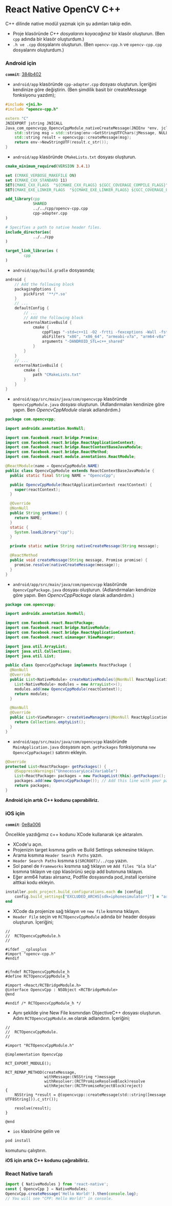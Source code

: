 # React Native OpenCV C++

C++ dilinde native modül yazmak için şu adımları takip edin.

- Proje klasöründe *C++ dosyalarını koyacağınız* bir klasör oluşturun. (Ben `cpp` adında bir klasör oluşturdum.)
- `.h ve .cpp` dosyalarını oluşturun. (Ben `opencv-cpp.h` ve `opencv-cpp.cpp` dosyalarını oluşturdum.)

### Android için
__`commit`__: [384b402](https://github.com/yasintorun/react-native-opencv-cpp/commit/384b402eb984269fc17bacd6f5dacde0e3f00965)
- `android/app` klasöründe `cpp-adapter.cpp` dosyası oluşturun. İçeriğini kendinize göre değiştirin. (Ben şimdilik basit bir createMessage fonksiyonu yazdım);
```cpp
#include <jni.h>
#include "opencv-cpp.h"

extern "C"
JNIEXPORT jstring JNICALL
Java_com_opencvcpp_OpencvCppModule_nativeCreateMessage(JNIEnv *env, jclass type, jstring jMessage) {
    std::string msg = std::string(env->GetStringUTFChars(jMessage, NULL));
    std::string result = opencvcpp::createMessage(msg);
    return env->NewStringUTF(result.c_str());
}
```
- `android/app` klasöründe `CMakeLists.txt` dosyası oluşturun.
```cmake
cmake_minimum_required(VERSION 3.4.1)

set (CMAKE_VERBOSE_MAKEFILE ON)
set (CMAKE_CXX_STANDARD 11)
SET(CMAKE_CXX_FLAGS  "${CMAKE_CXX_FLAGS} ${GCC_COVERAGE_COMPILE_FLAGS}")
SET(CMAKE_EXE_LINKER_FLAGS  "${CMAKE_EXE_LINKER_FLAGS} ${GCC_COVERAGE_LINK_FLAGS}")

add_library(cpp
            SHARED
            ../../cpp/opencv-cpp.cpp
            cpp-adapter.cpp
)

# Specifies a path to native header files.
include_directories(
            ../../cpp
)

target_link_libraries (
        cpp
)
```

- `android/app/build.gradle` dosyasında;
```gradle
android {
    // Add the following block
    packagingOptions {
        pickFirst '**/*.so'
    }
    // ...
    defaultConfig {
        // ...
        // Add the following block
        externalNativeBuild {
            cmake {
                cppFlags "-std=c++11 -O2 -frtti -fexceptions -Wall -fstack-protector-all"
                abiFilters "x86", "x86_64", "armeabi-v7a", "arm64-v8a"
                arguments "-DANDROID_STL=c++_shared"
            }
        }
    }
    // ...
    externalNativeBuild {
        cmake {
            path "CMakeLists.txt"
        }
    }
}
```
- `android/app/src/main/java/com/opencvcpp` klasöründe `OpencvCppModule.java` dosyası oluşturun. (Adlandırmaları kendinize göre yapın. Ben *OpencvCppModule* olarak adlandırdım.)
```java
package com.opencvcpp;

import androidx.annotation.NonNull;

import com.facebook.react.bridge.Promise;
import com.facebook.react.bridge.ReactApplicationContext;
import com.facebook.react.bridge.ReactContextBaseJavaModule;
import com.facebook.react.bridge.ReactMethod;
import com.facebook.react.module.annotations.ReactModule;

@ReactModule(name = OpencvCppModule.NAME)
public class OpencvCppModule extends ReactContextBaseJavaModule {
  public static final String NAME = "OpencvCpp";

  public OpencvCppModule(ReactApplicationContext reactContext) {
    super(reactContext);
  }

  @Override
  @NonNull
  public String getName() {
    return NAME;
  }
  static {
    System.loadLibrary("cpp");
  }

  private static native String nativeCreateMessage(String message);

  @ReactMethod
  public void createMessage(String message, Promise promise) {
    promise.resolve(nativeCreateMessage(message));
  }
}
```
- `android/app/src/main/java/com/opencvcpp` klasöründe `OpencvCppPackage.java` dosyası oluşturun. (Adlandırmaları kendinize göre yapın. Ben *OpencvCppPackage* olarak adlandırdım.)
```java
package com.opencvcpp;

import androidx.annotation.NonNull;

import com.facebook.react.ReactPackage;
import com.facebook.react.bridge.NativeModule;
import com.facebook.react.bridge.ReactApplicationContext;
import com.facebook.react.uimanager.ViewManager;

import java.util.ArrayList;
import java.util.Collections;
import java.util.List;

public class OpencvCppPackage implements ReactPackage {
  @NonNull
  @Override
  public List<NativeModule> createNativeModules(@NonNull ReactApplicationContext reactContext) {
    List<NativeModule> modules = new ArrayList<>();
    modules.add(new OpencvCppModule(reactContext));
    return modules;
  }

  @NonNull
  @Override
  public List<ViewManager> createViewManagers(@NonNull ReactApplicationContext reactContext) {
    return Collections.emptyList();
  }
}
```
- `android/app/src/main/java/com/opencvcpp` klasöründe `MainApplication.java` dosyasını açın. `getPackages` fonksiyonuna `new OpencvCppPackage()` satırını ekleyin.
```java
@Override
protected List<ReactPackage> getPackages() {
    @SuppressWarnings("UnnecessaryLocalVariable")
    List<ReactPackage> packages = new PackageList(this).getPackages();
    packages.add(new OpencvCppPackage()); // Add this line with your package name.
    return packages;
}
```
**Android için artık C++ kodunu çapırabiliriz.**


### iOS için
__`commit`__: [0e8a006](https://github.com/yasintorun/react-native-opencv-cpp/commit/0e8a006a9bbe14978fce68abfbda3d2da9e9d820)

Öncelikle yazdığımız c++ kodunu XCode kullanarak içe aktaralım.
- XCode'u açın.
- Projenizin target kısmına gelin ve Build Settings sekmesine tıklayın.
- Arama kısmına `Header Search Paths` yazın.
- `Header Search Paths` kısmına `$(SRCROOT)/../cpp` yazın.
- Sol panel de `Frameworks` kısmına sağ tıklayın ve `Add files "bla bla"` kısmına tıklayın ve cpp klasörünü seçip add butonuna tıklayın.
- Eğer arm64 hatası alırsanız, Podfile dosyasında pod_install içerisine alttkai kodu ekleyin.
```ruby
installer.pods_project.build_configurations.each do |config|       
    config.build_settings["EXCLUDED_ARCHS[sdk=iphonesimulator*]"] = "arm64"
end
```
- XCode da projenize sağ tıklayın ve `new file` kısmına tıklayın.
- `Header File` seçin ve `RCTOpencvCppModule` adında bir header dosyası oluşturun. İçeriğini;
```objc
//
//  RCTOpencvCppModule.h
//

#ifdef __cplusplus
#import "opencv-cpp.h"
#endif


#ifndef RCTOpencvCppModule_h
#define RCTOpencvCppModule_h

#import <React/RCTBridgeModule.h>
@interface OpencvCpp : NSObject <RCTBridgeModule>
@end

#endif /* RCTOpencvCppModule_h */
```
- Aynı şekilde yine New File kısmından ObjectiveC++ dosyası oluşturun. Adını `RCTOpencvCppModule.mm` olarak adlandırın. İçeriğini;
```objc
//
//  RCTOpencvCppModule.
//

#import "RCTOpencvCppModule.h"

@implementation OpencvCpp

RCT_EXPORT_MODULE();

RCT_REMAP_METHOD(createMessage,
                 withMessage:(NSString *)message
                 withResolver:(RCTPromiseResolveBlock)resolve
                 withRejecter:(RCTPromiseRejectBlock)reject)
{
    NSString *result = @(opencvcpp::createMessage(std::string([message UTF8String])).c_str());

    resolve(result);
}

@end
```
- `ios` klasörüne gelin ve 
```bash
pod install
```
komutunu çalıştırın.

**iOS için artık C++ kodunu çağırabiliriz.**

### React Native tarafı
```javascript
import { NativeModules } from 'react-native';
const { OpencvCpp } = NativeModules;
OpencvCpp.createMessage('Hello World!').then(console.log); 
// You will see "CPP: Hello World!" in console.
```
